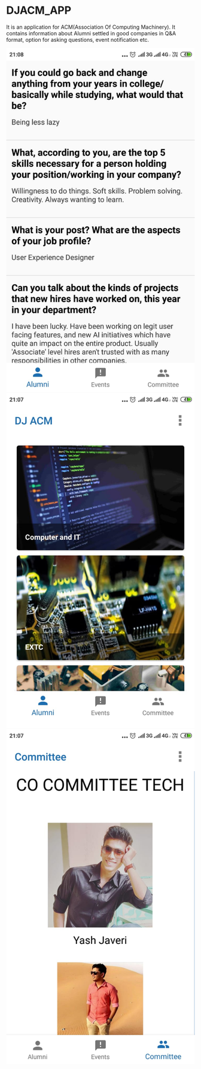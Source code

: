 # DJACM_APP
It is an application for ACM(Association Of Computing Machinery). It contains information about Alumni settled in good companies in Q&amp;A format, option for asking questions, event notification etc.

![SS1](/QA.jpeg)
![SS2](/Dept.jpeg)
![SS3](/Comm.jpeg)
